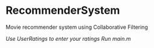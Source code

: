 # RecommenderSystem
Movie recommender system using Collaborative Filtering

*Use UserRatings to enter your ratings*
*Run main.m*